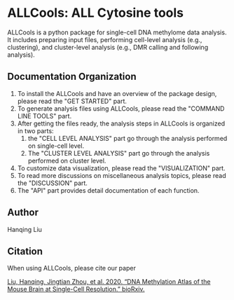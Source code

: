 ALLCools: ALL Cytosine tools
============================

ALLCools is a python package for single-cell DNA methylome data analysis. It includes preparing input files, performing cell-level analysis (e.g., clustering), and cluster-level analysis (e.g., DMR calling and following analysis).


## Documentation Organization
1. To install the ALLCools and have an overview of the package design, please read the "GET STARTED" part.
2. To generate analysis files using ALLCools, please read the "COMMAND LINE TOOLS" part.
3. After getting the files ready, the analysis steps in ALLCools is organized in two parts:
    1. the "CELL LEVEL ANALYSIS" part go through the analysis performed on single-cell level.
    2. The "CLUSTER LEVEL ANALYSIS" part go through the analysis performed on cluster level.
4. To customize data visualization, please read the "VISUALIZATION" part.
5. To read more discussions on miscellaneous analysis topics, please read the "DISCUSSION" part.
6. The "API" part provides detail documentation of each function.


## Author
Hanqing Liu


## Citation
When using ALLCools, please cite our paper

[Liu, Hanqing, Jingtian Zhou, et al. 2020. “DNA Methylation Atlas of the Mouse Brain at Single-Cell Resolution.” bioRxiv.](https://doi.org/10.1101/2020.04.30.069377)


